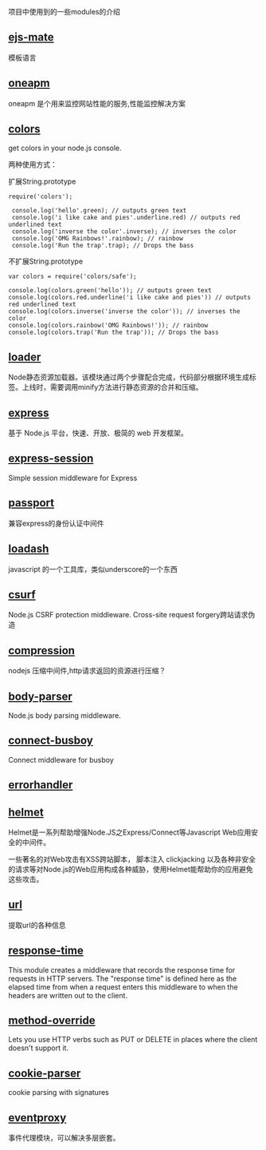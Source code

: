 项目中使用到的一些modules的介绍
## [ejs-mate](https://www.npmjs.com/package/ejs-mate)
模板语言

## [oneapm](http://www.oneapm.com/)
oneapm 是个用来监控网站性能的服务,性能监控解决方案 

## [colors](https://www.npmjs.com/package/colors)
get colors in your node.js console.

两种使用方式：

扩展String.prototype
```
require('colors');

 console.log('hello'.green); // outputs green text
 console.log('i like cake and pies'.underline.red) // outputs red underlined text
 console.log('inverse the color'.inverse); // inverses the color
 console.log('OMG Rainbows!'.rainbow); // rainbow
 console.log('Run the trap'.trap); // Drops the bass
```

不扩展String.prototype
```
var colors = require('colors/safe');
 
console.log(colors.green('hello')); // outputs green text 
console.log(colors.red.underline('i like cake and pies')) // outputs red underlined text 
console.log(colors.inverse('inverse the color')); // inverses the color 
console.log(colors.rainbow('OMG Rainbows!')); // rainbow 
console.log(colors.trap('Run the trap')); // Drops the bass 
```

## [loader](https://www.npmjs.com/package/loader)
Node静态资源加载器。该模块通过两个步骤配合完成，代码部分根据环境生成标签。上线时，需要调用minify方法进行静态资源的合并和压缩。

## [express](http://www.expressjs.com.cn/)
基于 Node.js 平台，快速、开放、极简的 web 开发框架。

## [express-session](https://www.npmjs.com/package/express-session)
Simple session middleware for Express

## [passport](https://www.npmjs.com/package/passport)
兼容express的身份认证中间件

## [loadash](https://lodash.com/)
javascript 的一个工具库，类似underscore的一个东西

## [csurf](https://www.npmjs.com/package/csurf)
Node.js CSRF protection middleware. Cross-site request forgery跨站请求伪造

## [compression](https://www.npmjs.com/package/compression)
nodejs 压缩中间件,http请求返回的资源进行压缩？

## [body-parser](https://www.npmjs.com/package/body-parser)
Node.js body parsing middleware.

## [connect-busboy](https://www.npmjs.com/package/connect-busboy)
Connect middleware for busboy

## [errorhandler](https://www.npmjs.com/package/errorhandler)

## [helmet](https://www.npmjs.com/package/helmet)
Helmet是一系列帮助增强Node.JS之Express/Connect等Javascript Web应用安全的中间件。

一些著名的对Web攻击有XSS跨站脚本， 脚本注入 clickjacking 以及各种非安全的请求等对Node.js的Web应用构成各种威胁，使用Helmet能帮助你的应用避免这些攻击。

## [url](https://www.npmjs.com/package/url)
提取url的各种信息

## [response-time](https://www.npmjs.com/package/response-time)
This module creates a middleware that records the response time for requests in HTTP servers. The "response time" is defined here as the elapsed time from when a request enters this middleware to when the headers are written out to the client.

## [method-override](https://www.npmjs.com/package/method-override)
Lets you use HTTP verbs such as PUT or DELETE in places where the client doesn't support it.

## [cookie-parser](https://www.npmjs.com/package/cookie-parser)
cookie parsing with signatures

## [eventproxy](https://www.npmjs.com/package/eventproxy)
事件代理模块，可以解决多层嵌套。






